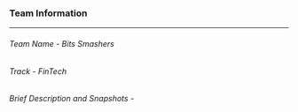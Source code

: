 ### Team Information
------------
###### Team Name - Bits Smashers
###### Track - FinTech
###### Brief Description and Snapshots - 
